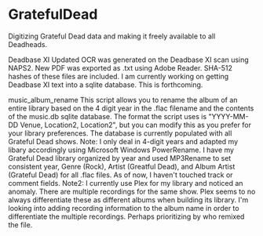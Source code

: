 # GratefulDead
Digitizing Grateful Dead data and making it freely available to all Deadheads.

Deadbase XI
Updated OCR was generated on the Deadbase XI scan using NAPS2. New PDF was exported as .txt using Adobe Reader. SHA-512 hashes of these files are included. I am currently working on getting Deadbase XI text into a sqlite database. This is forthcoming.

music_album_rename
This script allows you to rename the album of an entire library based on the 4 digit year in the .flac filename and the contents of the music.db sqlite database. The format the script uses is "YYYY-MM-DD Venue, Location2, Location2", but you can modify this as you prefer for your library preferences. The database is currently populated with all Grateful Dead shows.
Note: I only deal in 4-digit years and adapted my libary accordingly using Microsoft Windows PowerRename. I have my Grateful Dead library organized by year and used MP3Rename to set consistent year, Genre (Rock), Artist (Greatful Dead), and Album Artist (Grateful Dead) for all .flac files. As of now, I haven't touched track or comment fields.
Note2: I currently use Plex for my library and noticed an anomaly. There are multiple recordings for the same show. Plex seems to no always differentiate these as different albums when building its library. I'm looking into adding recording information to the album name in order to differentiate the multiple recordings. Perhaps prioritizing by who remixed the file.
